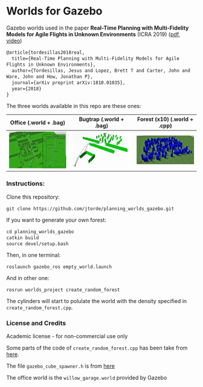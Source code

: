 
# Worlds for Gazebo #

Gazebo worlds used in the paper **Real-Time Planning with Multi-Fidelity Models for Agile Flights in Unknown Environments** (ICRA 2019) ([pdf](https://arxiv.org/abs/1810.01035), [video](https://www.youtube.com/watch?v=E4V2_B8x-UI))

```
@article{tordesillas2018real,
  title={Real-Time Planning with Multi-Fidelity Models for Agile Flights in Unknown Environments},
  author={Tordesillas, Jesus and Lopez, Brett T and Carter, John and Ware, John and How, Jonathan P},
  journal={arXiv preprint arXiv:1810.01035},
  year={2018}
}
```

The three worlds available in this repo are these ones:


Office (.world + .bag)     |  Bugtrap (.world + .bag)  |  Forest (x10) (.world + .cpp)
:-------------------------:|:-------------------------:|:-------------------------:
![](./imgs/office.png)     |  ![](./imgs/bugtrap.png)  |  ![](./imgs/forest.png) 

### Instructions:
Clone this repository:
```
git clone https://github.com/jtorde/planning_worlds_gazebo.git
```

If you want to generate your own forest:
```
cd planning_worlds_gazebo
catkin build
source devel/setup.bash 
```
Then, in one terminal:
```
roslaunch gazebo_ros empty_world.launch
```
And in other one:
```
rosrun worlds_project create_random_forest
```

The cylinders will start to polulate the world with the density specified in `create_random_forest.cpp`.


### License and Credits
Academic license - for non-commercial use only

Some parts of the code of `create_random_forest.cpp` has been take from [here](https://github.com/ethz-asl/mav_voxblox_planning/blob/master/mav_planning_benchmark/src/local_planning_benchmark.cpp).

The file `gazebo_cube_spawner.h` is from [here](https://github.com/JenniferBuehler/gazebo-pkgs/blob/master/gazebo_test_tools/include/gazebo_test_tools/gazebo_cube_spawner.h)

The office world is the `willow_garage.world` provided by Gazebo